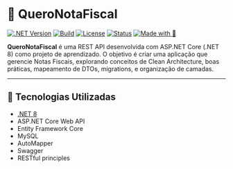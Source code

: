 # 📄 QueroNotaFiscal
[![.NET Version](https://img.shields.io/badge/.NET-8.0-blueviolet)](https://dotnet.microsoft.com/en-us/)
[![Build](https://img.shields.io/badge/build-passing-brightgreen)]()
[![License](https://img.shields.io/badge/license-MIT-lightgrey)]()
[![Status](https://img.shields.io/badge/status-em%20desenvolvimento-yellow)]()
[![Made with 💙](https://img.shields.io/badge/feito%20com-C%23-blue)]()

**QueroNotaFiscal** é uma REST API  desenvolvida com ASP.NET Core (.NET 8) como projeto de aprendizado. O objetivo é criar uma aplicação que gerencie Notas Fiscais, explorando conceitos de Clean Architecture, boas práticas, mapeamento de DTOs, migrations, e organização de camadas.


---

## 🚀 Tecnologias Utilizadas

- [.NET 8](https://dotnet.microsoft.com/en-us/)
- ASP.NET Core Web API
- Entity Framework Core
- MySQL
- AutoMapper
- Swagger
- RESTful principles

